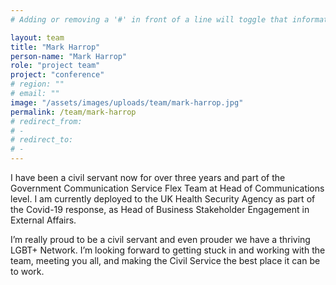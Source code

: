 ```yaml
---
# Adding or removing a '#' in front of a line will toggle that information off and on from being processed. 

layout: team
title: "Mark Harrop"
person-name: "Mark Harrop"
role: "project team"
project: "conference"
# region: ""
# email: ""
image: "/assets/images/uploads/team/mark-harrop.jpg"
permalink: /team/mark-harrop
# redirect_from: 
# - 
# redirect_to: 
# - 
---
```


I have been a civil servant now for over three years and part of the Government Communication Service Flex Team at Head of Communications level. I am currently deployed to the UK Health Security Agency as part of the Covid-19 response, as Head of Business Stakeholder Engagement in External Affairs.

I’m really proud to be a civil servant and even prouder we have a thriving LGBT+ Network. I’m looking forward to getting stuck in and working with the team, meeting you all, and making the Civil Service the best place it can be to work.
